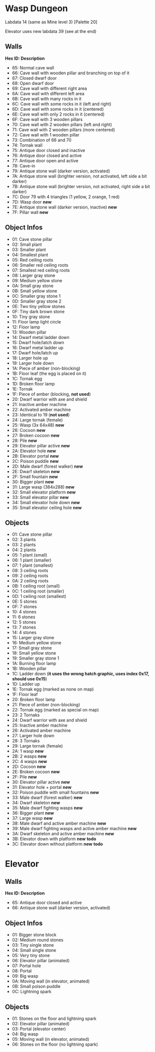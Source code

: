 # Wasp Dungeon

Labdata 14 (same as Mine level 3) [Palette 20]

Elevator uses new labdata 39 (see at the end)

## Walls

**Hex ID: Description**

-   65: Normal cave wall
-   66: Cave wall with wooden pillar and branching on top of it
-   67: Closed dwarf door
-   68: Open dwarf door
-   69: Cave wall with different right area
-   6A: Cave wall with different left area
-   6B: Cave wall with many rocks in it
-   6C: Cave wall with some rocks in it (left and right)
-   6D: Cave wall with some rocks in it (centered)
-   6E: Cave wall with only 2 rocks in it (centered)
-   6F: Cave wall with 3 wooden pillars
-   70: Cave wall with 2 wooden pillars (left and right)
-   71: Cave wall with 2 wooden pillars (more centered)
-   72: Cave wall with 1 wooden pillar
-   73: Combination of 66 and 70
-   74: Tornak wall
-   75: Antique door closed and inactive
-   76: Antique door closed and active
-   77: Antique door open and active
-   78: Cave-in
-   79: Antique stone wall (darker version, activated)
-   7A: Antique stone wall (brighter version, not activated, left side a bit darker)
-   7B: Antique stone wall (brighter version, not activated, right side a bit darker)
-   7C: Door 79 with 4 triangles (1 yellow, 2 orange, 1 red)
-   7D: Wasp door **new**
-   7E: Antique stone wall (darker version, inactive) **new**
-   7F: Pillar wall **new**

## Object Infos

-   01: Cave stone pillar
-   02: Small plant
-   03: Smaller plant
-   04: Smallest plant
-   05: Red ceiling roots
-   06: Smaller red ceiling roots
-   07: Smallest red ceiling roots
-   08: Larger gray stone
-   09: Medium yellow stone
-   0A: Small gray stone
-   0B: Small yellow stone
-   0C: Smaller gray stone 1
-   0D: Smaller gray stone 2
-   0E: Two tiny yellow stones
-   0F: Tiny dark brown stone
-   10: Tiny gray stone
-   11: Floor lamp light circle
-   12: Floor lamp
-   13: Wooden pillar
-   14: Dwarf metal ladder down
-   15: Dwarf hole/latch down
-   16: Dwarf metal ladder up
-   17: Dwarf hole/latch up
-   18: Larger hole up
-   19: Larger hole down
-   1A: Piece of amber (non-blocking)
-   1B: Floor leaf (the egg is placed on it)
-   1C: Tornak egg
-   1D: Broken floor lamp
-   1E: Tornak
-   1F: Piece of amber (blocking, **not used**)
-   20: Dwarf warrior with axe and shield
-   21: Inactive amber machine
-   22: Activated amber machine
-   23: Identical to 19 (**not used**)
-   24: Large tornak (female)
-   25: Wasp (3x 64x48) **new**
-   26: Cocoon **new**
-   27: Broken cocoon **new**
-   28: Pile **new**
-   29: Elevator pillar active **new**
-   2A: Elevator hole **new**
-   2B: Elevator portal **new**
-   2C: Poison puddle **new**
-   2D: Male dwarf (forest walker) **new**
-   2E: Dwarf skeleton **new**
-   2F: Small fountain **new**
-   30: Bigger plant **new**
-   31: Large wasp (384x288) **new**
-   32: Small elevator platform **new**
-   33: Small elevator pillar **new**
-   34: Small elevator hole down **new**
-   35: Small elevator ceiling hole **new**

## Objects

-   01: Cave stone pillar
-   02: 3 plants
-   03: 2 plants
-   04: 2 plants
-   05: 1 plant (small)
-   06: 1 plant (smaller)
-   07: 1 plant (smallest)
-   08: 3 ceiling roots
-   09: 2 ceiling roots
-   0A: 2 ceiling roots
-   0B: 1 ceiling root (small)
-   0C: 1 ceiling root (smaller)
-   0D: 1 ceiling root (smallest)
-   0E: 5 stones
-   0F: 7 stones
-   10: 4 stones
-   11: 6 stones
-   12: 5 stones
-   13: 7 stones
-   14: 4 stones
-   15: Larger gray stone
-   16: Medium yellow stone
-   17: Small gray stone
-   18: Small yellow stone
-   19: Smaller gray stone 1
-   1A: Burning floor lamp
-   1B: Wooden pillar
-   1C: Ladder down (**it uses the wrong hatch graphic, uses index 0x17, should use 0x15**)
-   1D: Ladder up
-   1E: Tornak egg (marked as none on map)
-   1F: Floor leaf
-   20: Broken floor lamp
-   21: Piece of amber (non-blocking)
-   22: Tornak egg (marked as special on map)
-   23: 2 Tornaks
-   24: Dwarf warrior with axe and shield
-   25: Inactive amber machine
-   26: Activated amber machine
-   27: Larger hole down
-   28: 3 Tornaks
-   29: Large tornak (female)
-   2A: 1 wasp **new**
-   2B: 2 wasps **new**
-   2C: 4 wasps **new**
-   2D: Cocoon **new**
-   2E: Broken cocoon **new**
-   2F: Pile **new**
-   30: Elevator pillar active **new**
-   31: Elevator hole + portal **new**
-   32: Poison puddle with small fountains **new**
-   33: Male dwarf (forest walker) **new**
-   34: Dwarf skeleton **new**
-   35: Male dwarf fighting wasps **new**
-   36: Bigger plant **new**
-   37: Large wasp **new**
-   38: Male dwarf and active amber machine **new**
-   39: Male dwarf fighting wasps and active amber machine **new**
-   3A: Dwarf skeleton and active amber machine **new**
-   3B: Elevator down with platform **new** **todo**
-   3C: Elevator down without platform **new** **todo**

# Elevator

## Walls

**Hex ID: Description**

-   65: Antique door closed and active
-   66: Antique stone wall (darker version, activated)

## Object Infos

-   01: Bigger stone block
-   02: Medium round stones
-   03: Tiny single stone
-   04: Small single stone
-   05: Very tiny stone
-   06: Elevator pillar (animated)
-   07: Portal hole
-   08: Portal
-   09: Big wasp
-   0A: Moving wall (in elevator, animated)
-   0B: Small poison puddle
-   0C: Lightning spark

## Objects

-   01: Stones on the floor and lightning spark
-   02: Elevator pillar (animated)
-   03: Portal (elevator center)
-   04: Big wasp
-   05: Moving wall (in elevator, animated)
-   06: Stones on the floor (no lightning spark)
